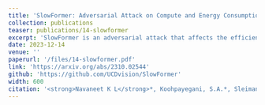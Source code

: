 ```yaml
---
title: 'SlowFormer: Adversarial Attack on Compute and Energy Consumption of Efficient Vision Transformers'
collection: publications
teaser: publications/14-slowformer
excerpt: 'SlowFormer is an adversarial attack that affects the efficiency of adaptive inference methods for image classification. Input adaptive methods can reduce the computation at test time by avoiding the processing of unnecessary regions (e.g. token dropping) or by modifying the architecture (e.g. early exit, layer skip). We propose a universal adversarial patch attack that aims to increase the computation of such inputs to the maximum possible level. We show that such efficient methods are vulnerable to compute adversarial attacks and propose a defense mechanism. '
date: 2023-12-14
venue: ''
paperurl: '/files/14-slowformer.pdf'
link: 'https://arxiv.org/abs/2310.02544'
github: 'https://github.com/UCDvision/SlowFormer'
width: 600
citation: '<strong>Navaneet K L</strong>*, Koohpayegani, S.A.*, Sleiman, E.*, Pirsiavash, H., (2024). &quot;SlowFormer: Adversarial Attack on Compute and Energy Consumption of Efficient Vision Transformers&quot;<i>IEEE Conference on Computer Vision and Pattern Recognition (CVPR)</i>;.'
---
```

